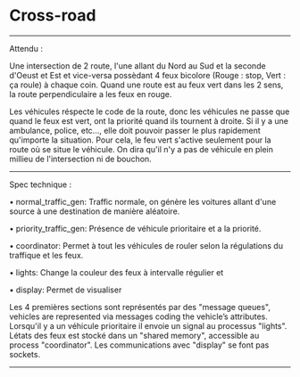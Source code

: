 # Cross-road

---

Attendu :

Une intersection de 2 route, l'une allant du Nord au Sud et la seconde d'Oeust et Est et vice-versa possèdant 4 feux bicolore (Rouge : stop, Vert : ça roule) à chaque coin. 
Quand une route est au feux vert dans les 2 sens, la route perpendiculaire a les feux en rouge.

Les véhicules réspecte le code de la route, donc les véhicules ne passe que quand le feux est vert, ont la priorité quand ils tournent à droite.
Si il y a une ambulance, police, etc..., elle doit pouvoir passer le plus rapidement qu'importe la situation. Pour cela, le feu vert s'active seulement pour la route où se situe le véhicule. On dira qu'il n'y a pas de véhicule en plein millieu de l'intersection ni de bouchon.

---

Spec technique :

• normal_traffic_gen: Traffic normale, on génère les voitures allant d'une source à une destination de manière aléatoire.

• priority_traffic_gen: Présence de véhicule prioritaire et a la priorité.

• coordinator: Permet à tout les véhicules de rouler selon la régulations du traffique et les feux.

• lights: Change la couleur des feux à intervalle régulier et 

• display: Permet de visualiser

Les 4 premières sections sont représentés par des "message queues", vehicles are represented via messages coding the vehicle’s attributes. Lorsqu'il y a un véhicule prioritaire il envoie un signal au processus "lights". Létats des feux est stocké dans un "shared memory", accessible au process "coordinator". Les communications avec "display" se font pas sockets.

---

